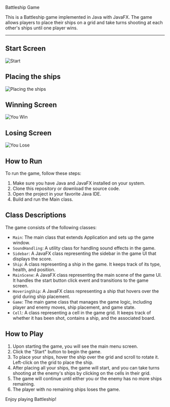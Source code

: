 Battleship Game

This is a Battleship game implemented in Java with JavaFX. The game allows players to place their ships on a grid and take turns shooting at each other's ships until one player wins.

-------------
Start Screen
------
![Start](./Screenshots/Start.png)

Placing the ships
---------
![Placing the ships](./Screenshots/Placing%20the%20ships.png)

Winning Screen
---------
![You Win](./Screenshots/You%20Win.png)

Losing Screen
---------
![You Lose](./Screenshots/You%20lose.png)

How to Run
---------
To run the game, follow these steps:

1. Make sure you have Java and JavaFX installed on your system.
2. Clone this repository or download the source code.
3. Open the project in your favorite Java IDE.
4. Build and run the Main class.

Class Descriptions
------------------
The game consists of the following classes:

- `Main`: The main class that extends Application and sets up the game window.
- `SoundHandling`: A utility class for handling sound effects in the game.
- `Sidebar`: A JavaFX class representing the sidebar in the game UI that displays the score.
- `Ship`: A class representing a ship in the game. It keeps track of its type, health, and position.
- `MainScene`: A JavaFX class representing the main scene of the game UI. It handles the start button click event and transitions to the game screen.
- `HoveringShip`: A JavaFX class representing a ship that hovers over the grid during ship placement.
- `Game`: The main game class that manages the game logic, including player and enemy moves, ship placement, and game state.
- `Cell`: A class representing a cell in the game grid. It keeps track of whether it has been shot, contains a ship, and the associated board.

How to Play
------------
1. Upon starting the game, you will see the main menu screen.
2. Click the "Start" button to begin the game.
3. To place your ships, hover the ship over the grid and scroll to rotate it. Left-click on the grid to place the ship.
4. After placing all your ships, the game will start, and you can take turns shooting at the enemy's ships by clicking on the cells in their grid.
5. The game will continue until either you or the enemy has no more ships remaining.
6. The player with no remaining ships loses the game.

Enjoy playing Battleship!

